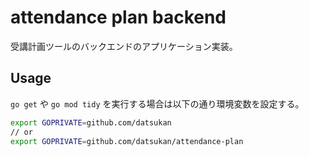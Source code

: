 # attendance plan backend

受講計画ツールのバックエンドのアプリケーション実装。

## Usage

`go get` や `go mod tidy` を実行する場合は以下の通り環境変数を設定する。

```sh
export GOPRIVATE=github.com/datsukan
// or
export GOPRIVATE=github.com/datsukan/attendance-plan
```
